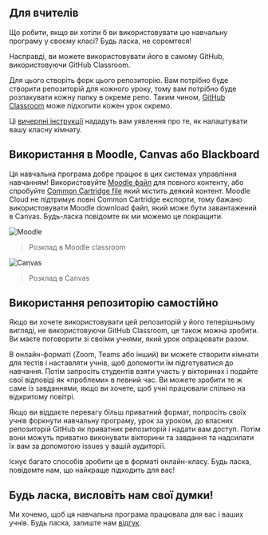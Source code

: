 ## Для вчителів

Що робити, якщо ви хотіли б ви використовувати цю навчальну програму у своєму класі? Будь ласка, не соромтеся!

Насправді, ви можете використовувати його в самому GitHub, використовуючи GitHub Classroom.

Для цього створіть форк цього репозиторію. Вам потрібно буде створити репозиторій для кожного уроку, тому вам потрібно буде розпакувати кожну папку в окреме репо. Таким чином, [GitHub Classroom](https://classroom.github.com/classrooms) може підхопити кожен урок окремо.

Ці [вичерпні інструкції](https://github.blog/2020-03-18-set-up-your-digital-classroom-with-github-classroom/) нададуть вам уявлення про те, як налаштувати вашу класну кімнату.

## Використання в Moodle, Canvas або Blackboard

Ця навчальна програма добре працює в цих системах управління навчанням! Використовуйте [Moodle файл](/teaching-files/webdev-moodle.mbz) для повного контенту, або спробуйте [Common Cartridge file](/teaching-files/webdev-common-cartridge.imscc) який містить деякий контент. Moodle Cloud не підтримує повні Common Cartridge експорти, тому бажано використовувати Moodle download файл, який може бути завантажений в Canvas. Будь-ласка повідомте як ми можемо це покращити.

![Moodle](/teaching-files/moodle.png)
> Розклад в Moodle classroom

![Canvas](/teaching-files/canvas.png)
> Розклад в Canvas

## Використання репозиторію самостійно

Якщо ви хочете використовувати цей репозиторій у його теперішньому вигляді, не використовуючи GitHub Classroom, це також можна зробити. Ви маєте поговорити зі своїми учнями, який урок опрацювати разом.

В онлайн-форматі (Zoom, Teams або інший) ви можете створити кімнати для тестів і наставляти учнів, щоб допомогти їм підготуватися до навчання. Потім запросіть студентів взяти участь у вікторинах і подайте свої відповіді як «проблеми» в певний час. Ви можете зробити те ж саме із завданнями, якщо ви хочете, щоб учні працювали спільно на відкритому повітрі.

Якщо ви віддаєте перевагу більш приватний формат, попросіть своїх учнів форкнути навчальну програму, урок за уроком, до власних репозиторій GitHub як приватних репозиторій і надати вам доступ. Потім вони можуть приватно виконувати вікторини та завдання та надсилати їх вам за допомогою issues у вашій аудиторії.

Існує багато способів зробити це в форматі онлайн-класу. Будь ласка, повідомте нам, що найкраще підходить для вас!

## Будь ласка, висловіть нам свої думки!

Ми хочемо, щоб ця навчальна програма працювала для вас і ваших учнів. Будь ласка, залиште нам [відгук](https://github.com/microsoft/Web-Dev-For-Beginners/discussions/categories/teacher-corner).
